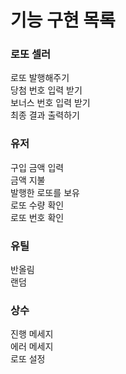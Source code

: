 # 기능 구현 목록

### 로또 셀러
로또 발행해주기  
당첨 번호 입력 받기  
보너스 번호 입력 받기  
최종 결과 출력하기  

### 유저
구입 금액 입력  
금액 지불  
발행한 로또를 보유  
로또 수량 확인  
로또 번호 확인  

### 유틸
반올림  
랜덤  

### 상수
진행 메세지  
에러 메세지  
로또 설정  
